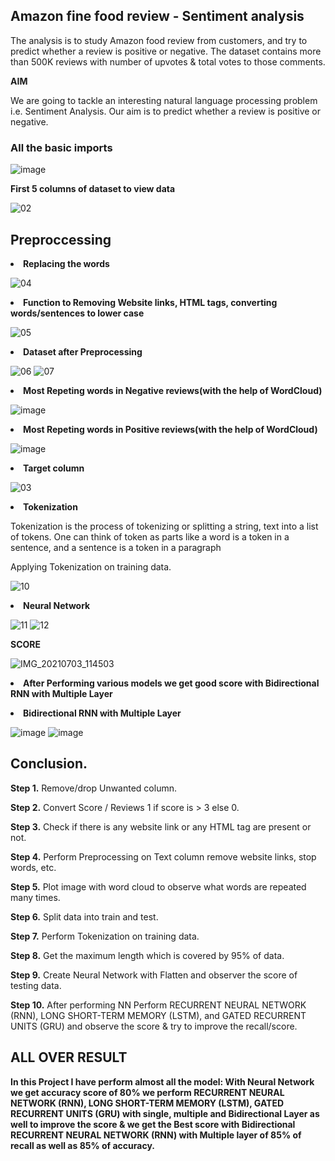 ## Amazon fine food review - Sentiment analysis
<p>The analysis is to study Amazon food review from customers, and try to predict whether a review is positive or negative. The dataset contains more than 500K reviews with number of upvotes & total votes to those comments.</p>

<b>AIM</b>

<p>We are going to tackle an interesting natural language processing problem i.e. Sentiment Analysis. Our aim is to predict whether a review is positive or negative.</p>

### All the basic imports
![image](https://user-images.githubusercontent.com/81873172/131953557-9ab7f5d2-d7bb-4d60-85fe-13a4a45c0a06.png)

<b>First 5 columns of dataset to view data</b>

![02](https://user-images.githubusercontent.com/81873172/131954034-b0a939a3-627d-47df-ad1c-84fb71e8ed37.jpg)

## Preproccessing

**<li>Replacing the words</li>**

![04](https://user-images.githubusercontent.com/81873172/131954214-9a99b194-267d-4a53-a57c-8a3ffe2071b8.jpg)

**<li>Function to Removing Website links, HTML tags, converting words/sentences to lower case</li>**

![05](https://user-images.githubusercontent.com/81873172/131954386-88877ddc-79a5-4bf1-9f9a-78969110fda2.jpg)

**<li>Dataset after Preprocessing</li>**

![06](https://user-images.githubusercontent.com/81873172/131954544-f6940adb-9f84-4dbe-92c3-8601a0c7bc49.jpg)
![07](https://user-images.githubusercontent.com/81873172/131954580-4a0fc829-ab64-4361-a2d3-f782d50d0fb7.jpg)

**<li>Most Repeting words in Negative reviews(with the help of WordCloud)</li>**

![image](https://user-images.githubusercontent.com/81873172/131954848-8fda99bf-058f-4b09-a0a7-8831e6573744.png)

**<li>Most Repeting words in Positive reviews(with the help of WordCloud)</li>**

![image](https://user-images.githubusercontent.com/81873172/131954919-acc7afdb-6b9b-4ff7-8b96-f6ce2a2e476b.png)

**<li>Target column</li>**

![03](https://user-images.githubusercontent.com/81873172/131955001-91f9abd5-5f79-42c9-bdba-7509bab37acb.jpg)

**<li>Tokenization</li>**
<p>Tokenization is the process of tokenizing or splitting a string, text into a list of tokens. One can 
think of token as parts like a word is a token in a sentence, and a sentence is a token in a 
paragraph</p>
Applying Tokenization on training data.

![10](https://user-images.githubusercontent.com/81873172/131955100-b092e1df-b2f9-464b-9231-d0fa46c77425.jpg)

**<li>Neural Network</li>**

![11](https://user-images.githubusercontent.com/81873172/131955187-f3040ff9-f2e8-4460-a3c0-62e612bc2625.jpg)
![12](https://user-images.githubusercontent.com/81873172/131955212-da30a493-979a-41e5-a8fc-b35371c387be.jpg)

**SCORE**

![IMG_20210703_114503](https://user-images.githubusercontent.com/81873172/131955395-e7d5b6ca-ce62-4528-9f50-b40f1b6cbdf2.jpg)

**<li>After Performing various models we get good score with Bidirectional RNN with Multiple Layer</li>**

**<li>Bidirectional RNN with Multiple Layer</li>**

![image](https://user-images.githubusercontent.com/81873172/131955626-0b73ace4-9126-481c-8ce0-94760767ac4c.png)
![image](https://user-images.githubusercontent.com/81873172/131955798-e7f16015-98ff-4841-8be8-a45d12b897ca.png)

## Conclusion. 
 
**Step 1.** Remove/drop Unwanted column.

**Step 2.** Convert Score / Reviews 1 if score is > 3 else 0.

**Step 3.** Check if there is any website link or any HTML tag are present or not.

**Step 4.** Perform Preprocessing on Text column remove website links, stop words, etc.

**Step 5.** Plot image with word cloud to observe what words are repeated many times.

**Step 6.** Split data into train and test.

**Step 7.** Perform Tokenization on training data.

**Step 8.** Get the maximum length which is covered by 95% of data.

**Step 9.** Create Neural Network with Flatten and observer the score of testing data.

**Step 10.** After performing NN Perform RECURRENT NEURAL NETWORK (RNN), LONG SHORT-TERM MEMORY (LSTM), and GATED RECURRENT UNITS (GRU) and observe the score & try to improve the recall/score. 


## ALL OVER RESULT 
 
<p><b>In this Project I have perform almost all the model: With Neural Network we get accuracy score of 80% we perform RECURRENT NEURAL NETWORK (RNN), LONG SHORT-TERM MEMORY (LSTM), GATED RECURRENT UNITS (GRU) with single, multiple and Bidirectional Layer as well to improve the score & we get the Best score with Bidirectional RECURRENT NEURAL NETWORK (RNN) with Multiple layer of 85% of recall as well as 85% of accuracy.</b></p>

